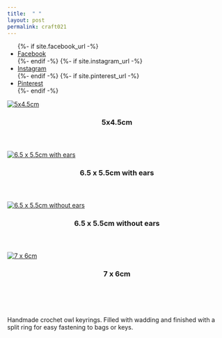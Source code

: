 ```yaml
---
title:  " "
layout: post
permalink: craft021
---
```


<ul class="icons">
		{%- if site.facebook_url -%}
		<li><a href="{{- site.facebook_url -}}" target="_blank" class="icon-b fa-facebook-f"><span class="label">Facebook</span></a></li>
		{%- endif -%}
		{%- if site.instagram_url -%}
		<li><a href="{{- site.instagram_url -}}" target="_blank" class="icon-b fa-instagram"><span class="label">Instagram</span></a></li>
		{%- endif -%}
		{%- if site.pinterest_url -%}
		<li><a href="{{- site.pinterest_url -}}" target="_blank" class="icon-b fa-pinterest"><span class="label">Pinterest</span></a></li>
		{%- endif -%}
	  </ul>


<!-- Table -->

  <div class="row">
    <div class="4u 12u$(mobile)">
      <div class="item">
        <a class="image fit" href="https://www.etsy.com/uk/QuirkypigStore/listing/725434215/crochet-owl-keyring?utm_source=Copy&utm_medium=ListingManager&utm_campaign=Share&utm_term=so.lmsm&share_time=1564581907130" target="_blank"><img src="{{ 'assets/images/craft021/craft021.JPG' | relative_url }}" alt="5x4.5cm" /></a>
        <header>
          <h3>5x4.5cm</h3>
        </header>
      </div>
      <div class="item">
        <a href="https://www.etsy.com/uk/QuirkypigStore/listing/725434215/crochet-owl-keyring?utm_source=Copy&utm_medium=ListingManager&utm_campaign=Share&utm_term=so.lmsm&share_time=1564581907130" target="_blank" class="image fit"><img src="{{ 'assets/images/craft022/craft022.JPG' | relative_url }}" alt="6.5 x 5.5cm with ears" /></a>
        <header>
          <h3>6.5 x 5.5cm with ears</h3>
        </header>
      </div>
      <div class="item">
        <a href="https://www.etsy.com/uk/QuirkypigStore/listing/725434215/crochet-owl-keyring?utm_source=Copy&utm_medium=ListingManager&utm_campaign=Share&utm_term=so.lmsm&share_time=1564581907130" target="_blank" class="image fit"><img src="{{ 'assets/images/craft024/craft024.JPG' | relative_url }}" alt="6.5 x 5.5cm without ears" /></a>
        <header>
          <h3>6.5 x 5.5cm without ears</h3>
        </header>
      </div>
      <div class="item">
        <a href="https://www.etsy.com/uk/QuirkypigStore/listing/725434215/crochet-owl-keyring?utm_source=Copy&utm_medium=ListingManager&utm_campaign=Share&utm_term=so.lmsm&share_time=1564581907130" target="_blank" class="image fit"><img src="{{ 'assets/images/craft023/craft023.JPG' | relative_url }}" alt="7 x 6cm" /></a>
        <header>
          <h3>7 x 6cm</h3>
        </header>
      </div>
    </div>
  </div>


<br>
<p>Handmade crochet owl keyrings.
Filled with wadding and finished with a split ring for easy fastening to bags or keys.<br>
